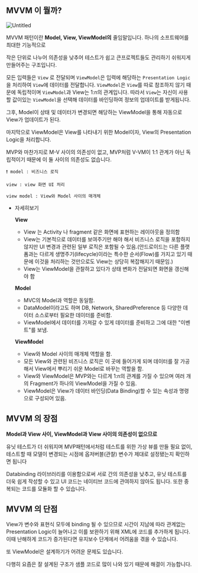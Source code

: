 ## MVVM 이 뭘까?

![Untitled](https://s3.us-west-2.amazonaws.com/secure.notion-static.com/f029dc47-802c-4478-a517-6db641c4364e/Untitled.png?X-Amz-Algorithm=AWS4-HMAC-SHA256&X-Amz-Content-Sha256=UNSIGNED-PAYLOAD&X-Amz-Credential=AKIAT73L2G45EIPT3X45%2F20220419%2Fus-west-2%2Fs3%2Faws4_request&X-Amz-Date=20220419T112006Z&X-Amz-Expires=86400&X-Amz-Signature=ebdc39e623dbf100d5f4f12fd149bd3819355c191b33501a8183631e50a18fa2&X-Amz-SignedHeaders=host&response-content-disposition=filename%20%3D%22Untitled.png%22&x-id=GetObject)

MVVM 패턴이란 **Model, View, ViewModel의** 줄임말입니다. 하나의 소프트웨어를 최대한 기능적으로 

작은 단위로 나누어 의존성을 낮추어 테스트가 쉽고 큰프로젝트들도 관리하기 쉬워지게 만들어주는 구조입니다.

모든 입력들은 `View` 로 전달되며 `ViewModel`은 입력에 해당하는 `Presentation Logic`을 처리하여 `View`에 데이터를 전달합니다. `ViewModel`은 `View`를 따로 참조하지 않기 때문에 독립적이며 `ViewModel`과 View는 1:n의 관계입니다. 따라서 `View`는 자신이 사용할 값이있는 `ViewModel`을 선택해 데이터를 바인딩하여 정보의 업데이트를 받게됩니다. 

그후, Model이 상태 및 데이터가 변경되면 해당하는 ViewModel을 통해 자동으로 View가 업데이트가 된다.

마지막으로 ViewModel은 View를 나타내기 위한 Model이자, View의 Presentation Logic을 처리합니다.

MVP와 마찬가지로 M-V 사이의 의존성이 없고, MVP처럼 V-VM이 1:1 관계가 아닌 독립적이기 때문에 이 둘 사이의 의존성도 없습니다.

```
❗ model : 비즈니스 로직

view : view 화면 UI 처리

view model : View와 Model 사이의 매개체

```

- 자세히보기
    
    **View**
    
    - View 는 Activity 나 fragment 같은 화면에 표현하는 레이아웃을 정의함
    - View는 기본적으로 데이터를 보여주기만 해야 해서 비즈니스 로직을 포함하지 않지만 UI 변경과 관련된 일부 로직은 포함될 수 있음.(안드로이드는 다른 플랫폼과는 다르게 생명주기(lifecycle)이라는 특수한 순서(Flow)를 가지고 있기 때문에 이것을 처리하는 것만으로도 View는 상당히 복잡해지기 때문임.)
    - View는 ViewModel을 관찰하고 있다가 상태 변화가 전달되면 화면을 갱신해야 함
    
    **Model**
    
    - MVC의 Model과 역할은 동일함.
    - DataModel이라고도 하며 DB, Network, SharedPreference 등 다양한 데이터 소스로부터 필요한 데이터를 준비함.
    - ViewModel에서 데이터를 가져갈 수 있게 데이터를 준비하고 그에 대한 "이벤트"를 보냄.
    
    **ViewModel**
    
    - View와 Model 사이의 매개체 역할을 함.
    - 모든 View와 관련된 비즈니스 로직은 이 곳에 들어가게 되며 데이터를 잘 가공해서 View에서 뿌리기 쉬운 Model로 바꾸는 역할을 함.
    - View와 ViewModel은 MVP와는 다르게 1:n의 관계를 가질 수 있으며 여러 개의 Fragment가 하나의 ViewModel을 가질 수 있음.
    - ViewModel은 View가 데이터 바인딩(Data Binding)할 수 있는 속성과 명령으로 구성되어 있음.
    

## MVVM 의 장점

**Model과 View 사이, ViewModel과 View 사이의 의존성이 없으므로**

유닛 테스트가 더 쉬워지며 MVP패턴에서처럼 테스트를 위한 가상 뷰를 만들 필요 없이, 테스트할 때 모델이 변경되는 시점에 옵저버블(관찰) 변수가 제대로 설정됐는지 확인하면 됩니다

Databinding 라이브러리를 이용함으로써 서로 간의 의존성을 낮추고, 유닛 테스트를 더욱 쉽게 작성할 수 있고 UI 코드는 네이티브 코드에 관여하지 않아도 됩니다. 또한 중복되는 코드를 모듈화 할 수 있습니다.

## MVVM 의 단점

View가 변수와 표현식 모두에 binding 될 수 있으므로 시간이 지남에 따라 관계없는 Presentation Logic이 늘어나고 이를 보완하기 위해 XML에 코드를 추가하게 됩니다. 이때 난해하게 코드가 증가된다면 유지보수 단계에서 어려움을 겪을 수 있습니다.

또 ViewModel은 설계하기가 어려운 문제도 있습니다.

다행히 요즘은 잘 설계된 구조가 샘플 코드로 많이 나와 있기 때문에 해결이 가능합니다.
